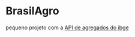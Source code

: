 # BrasilAgro
pequeno projeto com a [API de agregados do ibge](https://servicodados.ibge.gov.br/api/docs/agregados?versao=3) 
